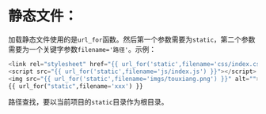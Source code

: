 # 静态文件：
加载静态文件使用的是`url_for`函数。然后第一个参数需要为`static`，第二个参数需要为一个关键字参数`filename='路径'`。示例：
```python
<link rel="stylesheet" href="{{ url_for('static',filename='css/index.css') }}">
<script src="{{ url_for('static',filename='js/index.js') }}"></script>
<img src="{{ url_for('static',filename='imgs/touxiang.png') }}" alt="">
{{ url_for("static",filename='xxx') }}
```
路径查找，要以当前项目的`static`目录作为根目录。
